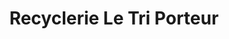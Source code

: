---
title: "Recyclerie Le Tri Porteur"
url: /plouedern/recyclerie-le-tri-porteur/
shop: Gebrauchtwaren
---
